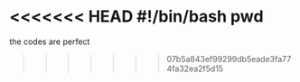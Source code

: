 <<<<<<< HEAD
#!/bin/bash
pwd
=======
the codes are perfect

>>>>>>> 07b5a843ef99299db5eade3fa774fa32ea2f5d15
